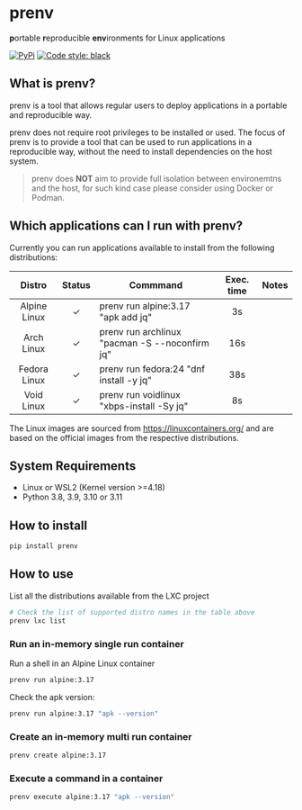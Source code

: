 # prenv

**p**ortable **r**eproducible **env**ironments for Linux applications

[![PyPi](https://img.shields.io/pypi/v/prenv.svg?style=flat-square)](https://pypi.python.org/pypi/prenv)
[![Code style: black](https://img.shields.io/badge/code%20style-black-000000.svg?style=flat-square)](https://github.com/ambv/black)

## What is prenv?

prenv is a tool that allows regular users to deploy applications in a portable and reproducible way.

prenv does not require root privileges to be installed or used.
The focus of prenv is to provide a tool that can be used to run applications in a reproducible way, without the need to install dependencies on the host system.
 > prenv does **NOT** aim to provide full isolation between environemtns and the host, for such kind case please consider using Docker or Podman.

## Which applications can I run with prenv?

Currently you can run applications available to install from the following distributions:

|Distro|Status|Commmand|Exec. time|Notes|
|:----:|:----:|--------|:---------:|:-------|
|Alpine Linux|✓|prenv run alpine:3.17 "apk add jq"|3s|
|Arch Linux|✓|prenv run archlinux "pacman -S --noconfirm jq"|16s|
|Fedora Linux|✓|prenv run fedora:24 "dnf install -y jq"|38s
|Void Linux|✓|prenv run voidlinux "xbps-install -Sy jq"|8s

The Linux images are sourced from https://linuxcontainers.org/ and are based on the official images from the respective distributions.

## System Requirements

- Linux or WSL2 (Kernel version >=4.18)
- Python 3.8, 3.9, 3.10 or 3.11

## How to install
```sh
pip install prenv
```
## How to use

List all the distributions available from the LXC project
```sh
# Check the list of supported distro names in the table above
prenv lxc list
```

### Run an in-memory single run container
Run a shell in an Alpine Linux container
```sh
prenv run alpine:3.17
```
Check the apk version:
```sh
prenv run alpine:3.17 "apk --version"
```

### Create an in-memory multi run container
```sh
prenv create alpine:3.17
```
### Execute a command in a container
```sh
prenv execute alpine:3.17 "apk --version"
```
